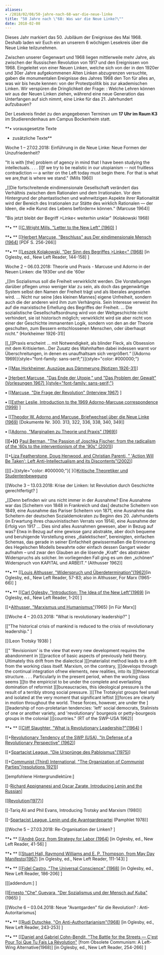 ```yaml
---
aliases:
- /2018/02/08/50-jahre-nach-68-war-die-neue-linke
title: "50 Jahre nach \"68: Was war die Neue Linke?\""
date: 2018-02-08
---
```


Dieses Jahr markiert das 50. Jubiläum der Ereignisse des Mai 1968. Deshalb laden wir Euch ein an unserem 6 wöchigen Lesekreis über die Neue Linke teilzunehmen.

Zwischen unserer Gegenwart und 1968 liegen mittlerweile mehr Jahre, als zwischen der Russischen Revolution von 1917 und den Ereignissen von 1968. Eingeleitet von einer Neuen Linken, welche sich von der in den 1920er und 30er Jahre aufgekommenen Alten Linken abzugrenzen versuchte, gaben die monumentalen Ereignisse des Jahres 1968 den Ton für alles an, was wir bis heute kennen: von der Protestpolitik bis zur akademischen Linken. Wir verspüren die Dringlichkeit der Frage: : Welche Lehren können wir aus der Neuen Linken ziehen, während eine neue Generation das Unterfangen auf sich nimmt, eine Linke für das 21. Jahrhundert aufzubauen?

Der Lesekreis findet zu den angegebenen Terminen um **17 Uhr im Raum K3** im Studierendenhaus am Campus Bockenheim statt.

**• vorausgesetzte Texte

+ zusätzliche Texte**

Woche 1 – 27.02.2018: Einführung in die Neue Linke: Neue Formen der Unzufriedenheit?

"It is with [the] problem of agency in mind that I have been studying the intellectuals. . . . [I]f we try to be realistic in our utopianism -- not fruitless contradiction — a writer on the Left today must begin there. For that is what we are,that is where we stand." (Mills 1960)

„[[Die fortschreitende eindimensionale Gesellschaft verändert das
Verhältnis zwischen dem Rationalen und dem Irrationalen. Vor dem
Hintergrund der phantastischen und wahnwitzigen Aspekte ihrer
Rationalität wird der Bereich des Irrationalen zur Stätte des wirklich
Rationalen — der Ideen, die »die Kunst des Lebens befördern« können.“
(Marcuse
1964)]

"Bis jetzt bleibt der Begriff &gt;Linke&lt; weiterhin unklar" (Kolakowski 1968)

**• ** [[[C.Wright Mills, "Letter to the New Left"
(1960)](https://www.marxists.org/subject/humanism/mills-c-wright/letter-new-left.htm)
]

**• ** [[[Herbert Marcuse, "Beschluss" aus Der eindimensionale Mensch
(1964)](https://schmecks.noblogs.org/files/2012/07/Marcuse-Der-eindimensionale-Mensch.pdf)
[PDF S.
256-266]]

**• ** [[[Leszek Kolakowski, "Der Sinn des Begriffes &gt;Linke&lt;"
(1968)](/file/readings/Kolakowski-Der-Sinn-des-Begriffes-Linke.pdf)
[in Oglesby, ed., New Left Reader, 144-158]
]



Woche 2 – 06.03.2018: Theorie und Praxis - Marcuse und Adorno in der Neuen Linken: die 1930er und die '60er

„[[Im Sozialismus soll die Freiheit verwirklicht werden. Die
Vorstellungen darüber pflegen umso weniger klar zu sein, als doch das
gegenwärtige System selbst den Namen der Freiheit trägt und als
liberales angesehen wird. ... Nicht nur seine [des kleinen Mannes]
eigene Unfreiheit, sondern auch die der anderen wird ihm zum Verhängnis.
Sein Interesse verweist ihn auf die marxistische Erhellung des Begriffes
der Freiheit. … Die sozialistische Gesellschaftsordnung wird von der
Weltgeschichte nicht verhindert, sie ist historisch möglich;
verwirklicht wird sie aber nicht von einer der Geschichte immanenten
Logik, sondern von den an der Theorie geschulten, zum Bessern
entschlossenen Menschen, oder überhaupt nicht.“ (Horkheimer
1926-31)]

[[„[[Praxis erscheint ... mit Notwendigkeit, als blinder Fleck, als
Obsession mit dem Kritisierten...Der Zusatz des Wahnhaften dabei
indessen warnt vor Überschreitungen, in denen es unaufhaltsam sich
vergrößert.“ [(Adorno
1969)]{style="font-family: sans-serif;"}]{style="color: #000000;"}

**•** [[[Max Horkheimer, Auszüge aus Dämmerung (Notizen
1926-31)](/file/readings/Auszüge-aus-Dämmerung-Horkheimer-1926-31.pdf)]

**•** [[Herbert Marcuse, "Das Ende der Utopie," und "Das Problem der
Gewalt" (Vorlesungen 1967)
]{style="font-family: sans-serif;"}](http://www.marcuse.org/herbert/pubs/60spubs/67endutopia/67EndeUtopieProbGewalt.htm)

**•** [[[Marcuse, "Die Frage der Revolution" (Interview
1967)](http://protest-muenchen.sub-bavaria.de/artikel/1686)
]

**•** [[[Esther Leslie, Introduction to the 1969 Adorno-Marcuse
correspondence
(1999)](http://platypus1917.org/wp-content/uploads/archive/rgroups/2006-chicago/leslieesther_adornomarcusenewleft.pdf)
]

**•** [[[Theodor W. Adorno and Marcuse, Briefwechsel über die Neue Linke
(1969)](https://platypus1917.org/wp-content/uploads/SKM_C554e18020519020.pdf)
[Dokumente Nr. 300. 313, 322, 336, 338, 340,
349]]

**•** [[[Adorno, "Marginalien zu Theorie und Praxis"
(1969)](http://copyriot.com/sinistra/reading/agnado/adorno02.html)]

[[**[+]{}** [Paul Berman, "The Passion of Joschka Fischer: from the
radicalism of the '60s to the interventionism of the '90s"
(2001)](http://platypus1917.org/wp-content/uploads/archive/rgroups/2006-chicago/bermanpaul_joschkafischerpassion.pdf)]

[[+[Liza Featherstone, Doug Henwood, and Christian Parenti, " 'Action
Will Be Taken': Left Anti-Intellectualism and its
Discontents"(2002)](http://www.leftbusinessobserver.com/Action.html)]

[[[[+]{style="color: #000000;"}[
]{}[Kritische Theoretiker und
Studentenbewegung](https://platypus1917.org/wp-content/uploads/SKM_554e18020218310.pdf)



[[Woche 3 – 13.03.2018: Krise der Linken: Ist Revolution durch
Geschichte gerechtfertigt?
]

„[[Denn befinden wir uns nicht immer in der Ausnahme? Eine Ausnahme war
das [Scheitern von 1848 in Frankreich und das] deutsche Scheitern von
1849, eine Ausnahme das Pariser Scheitern von 1871, eine Ausnahme das
Scheitern der deutschen Sozialdemokraten zu Beginn des 20. Jahrhunderts
(in Erwartung ihres chauvinistischen Verrats von 1914), eine Ausnahme
der Erfolg von 1917 … Dies sind alles Ausnahmen gewesen, aber in Bezug
auf was? Etwa in Bezug auf eine gewisse ganz abstrakte, aber doch
bequeme und beruhigende Vorstellung eines „dialektischen“, bereinigten,
einfachen Schemas, das gerade in seiner Einfachheit gewissermaßen die
Erinnerung des Hegelschen Modells bewahrte oder einfach dessen Gangart
wieder aufnahm – und zwar den Glauben an die lösende „Kraft“ des
abstrakten Widerspruchs als solcher. Im vorliegenden Fall ging es um den
„schönen“ Widerspruch von KAPITAL und ARBEIT.“ (Althusser
1962)]

**• ** [[[Louis Althusser, "Widerspruch und
Überdetermination"(1962)](https://platypus1917.org/wp-content/uploads/SKM_C554e18013017000.pdf)[in
Oglesby, ed., New Left Reader, 57-83; also in Althusser, For Marx
(1965-66)]
]

**• ** [[[Carl Oglesby, "Introduction: The Idea of the New
Left"(1969)](https://platypus1917.org/wp-content/uploads/SKM_C554e18013016390.pdf)
[in Oglesby, ed., New Left Reader, 1-20]
]

[[+[Althusser, "Marxismus und
Humanismus"](https://platypus1917.org/wp-content/uploads/SKM_C554e18013017070.pdf)(1965)
[in Für
Marx]]



[[Woche 4 – 20.03.2018: "What is revolutionary leadership?"
]

[["The historical crisis of mankind is reduced to the crisis of
revolutionary leadership."
]

[[(Leon Trotsky 1938)
]

[[" 'Revisionism' is the view that every new development requires the
abandonment in
][[practice
of basic aspects of previously held theory. Ultimately this drift from
the dialectical
][[materialist
method leads to a drift from the working class itself. Marxism, on the
contrary,
][[develops
through the continual integration ofnew elements, new realities, into
its
][[theoretical
structure. . . . Particularly in the present period, when the working
class seems
][[to the
empiricist to be under the complete and everlasting domination of
reformist
][[bureaucracies,
this ideological pressure is the result of a terribly strong social
pressure.
][[The
Trotskyist groups feel small and isolated at the very moment that
significant leftist
][[forces
are clearly in motion throughout the world. These forces, however, are
under the
][[leadership
of non-proletarian tendencies: 'left' social democrats, Stalinists of
one or another variety, and 'revolutionary' bourgeois or petty-bourgeois
groups in the colonial
][[countries."
(RT of the SWP-USA
1962)]

**• ** [[[Cliff Slaughter, "What is Revolutionary
Leadership?"(1964)](http://www.bolshevik.org/history/misc/revleadership.htm)
]

[[+[Revolutionary Tendency of the SWP (USA), "In Defense of a
Revolutionary Perspective"
(1962)](https://www.marxists.org/history/etol/document/icl-spartacists/1962/perspective.htm)]

[[+[Spartacist League, "Die Ursprünge des
Pabloismus"(1975)](http://www.bolshevik.org/deutsch/archiv/urspruenge_des_pabloismus.html)]

[[+[Communist (Third) International, "The Organization of Communist
Parties"(resolutions
1921)](https://www.marxists.org/history/international/comintern/3rd-congress/organisation/guidelines.htm)]

[[empfohlene
Hintergrundlektüre:]

[[-[Richard Appignanesi and Oscar Zarate, Introducing Lenin and the
Russian](http://www.mediafire.com/file/m9h72nf0swd1bac/leninforbeginners1978.pdf)]

[[[Revolution(1977)](http://www.mediafire.com/file/m9h72nf0swd1bac/leninforbeginners1978.pdf)]

[[-Tariq Ali and Phil Evans, Introducing Trotsky and Marxism
(1980)]

[[-[Spartacist League, Lenin und die
Avantgardepartei](http://neoprene.blogsport.de/images/Leninu.Avantgardepartei.pdf)
(Pamphlet
1978)]



[[Woche 5 – 27.03.2018: Re-Organisation der Linken?
]

**• ** [[[André Gorz, from Strategy for Labor
(1964)](http://platypus1917.org/wp-content/uploads/archive/rgroups/2006-chicago/gorzandre_strategylabor1964.pdf)
[in Oglesby, ed., New Left Reader, 41-56]
]

**• ** [[[Stuart Hall, Raymond Williams and E. P. Thompson, from May Day
Manifesto(1967)](https://platypus1917.org/wp-content/uploads/SKM_C554e18013016530.pdf)
[in Oglesby, ed., New Left Reader, 111-143]
]

**• ** [[[Fidel Castro, "The Universal Conscience"
(1968)](https://platypus1917.org/wp-content/uploads/SKM_C554e18013016480.pdf)
[in Oglesby, ed., New Left Reader, 186-206]
]

[[[addendum:]
]

[[[Ernesto "Che" Guevara, "Der Sozialismus und der Mensch auf
Kuba"](http://www.glasnost.de/hist/apo/che5.html)(1965)
]

[[Woche 6 – 03.04.2018: Neue "Avantgarden" für die Revolution? :
Anti-Autoritarismus]

**• ** [[[Rudi Dutschke, "On
Anti-Authoritarianism"(1968)](http://platypus1917.org/wp-content/uploads/archive/rgroups/2006-chicago/dutschkerudi_antiauthoritarianism1968.pdf)
[in Oglesby, ed., New Left Reader, 243-253]
]

**• ** [[[Daniel and Gabriel Cohn-Bendit, "The Battle for the Streets —
C'est Pour Toi Que Tu Fais La
Révolution"](http://platypus1917.org/wp-content/uploads/archive/rgroups/2008-chicago/cohnbendit_obsoletecommunismex1968.pdf)
[from Obsolete Communism: A Left-Wing Alternative(1968)] [in Oglesby,
ed., New Left Reader, 254-266]
]

